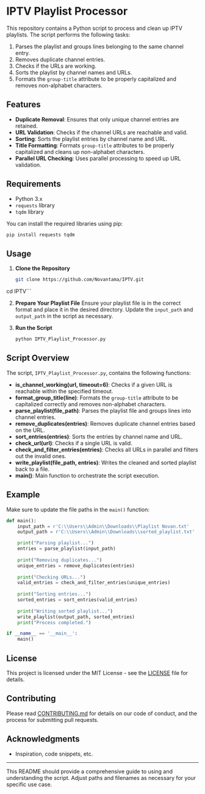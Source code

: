 # IPTV Playlist Processor

This repository contains a Python script to process and clean up IPTV playlists. The script performs the following tasks:
1. Parses the playlist and groups lines belonging to the same channel entry.
2. Removes duplicate channel entries.
3. Checks if the URLs are working.
4. Sorts the playlist by channel names and URLs.
5. Formats the `group-title` attribute to be properly capitalized and removes non-alphabet characters.

## Features

- **Duplicate Removal**: Ensures that only unique channel entries are retained.
- **URL Validation**: Checks if the channel URLs are reachable and valid.
- **Sorting**: Sorts the playlist entries by channel name and URL.
- **Title Formatting**: Formats `group-title` attributes to be properly capitalized and cleans up non-alphabet characters.
- **Parallel URL Checking**: Uses parallel processing to speed up URL validation.

## Requirements

- Python 3.x
- `requests` library
- `tqdm` library

You can install the required libraries using pip:
```sh
pip install requests tqdm
```

## Usage

1. **Clone the Repository**
    ```sh
    git clone https://github.com/Novantama/IPTV.git
cd IPTV```

2. **Prepare Your Playlist File**
    Ensure your playlist file is in the correct format and place it in the desired directory. Update the `input_path` and `output_path` in the script as necessary.

3. **Run the Script**
    ```sh
    python IPTV_Playlist_Processor.py
    ```

## Script Overview

The script, `IPTV_Playlist_Processor.py`, contains the following functions:

- **is_channel_working(url, timeout=6)**: Checks if a given URL is reachable within the specified timeout.
- **format_group_title(line)**: Formats the `group-title` attribute to be capitalized correctly and removes non-alphabet characters.
- **parse_playlist(file_path)**: Parses the playlist file and groups lines into channel entries.
- **remove_duplicates(entries)**: Removes duplicate channel entries based on the URL.
- **sort_entries(entries)**: Sorts the entries by channel name and URL.
- **check_url(url)**: Checks if a single URL is valid.
- **check_and_filter_entries(entries)**: Checks all URLs in parallel and filters out the invalid ones.
- **write_playlist(file_path, entries)**: Writes the cleaned and sorted playlist back to a file.
- **main()**: Main function to orchestrate the script execution.

## Example

Make sure to update the file paths in the `main()` function:
```python
def main():
    input_path = r'C:\\Users\\Admin\\Downloads\\Playlist Novan.txt'
    output_path = r'C:\\Users\\Admin\\Downloads\\sorted_playlist.txt'

    print("Parsing playlist...")
    entries = parse_playlist(input_path)
    
    print("Removing duplicates...")
    unique_entries = remove_duplicates(entries)
    
    print("Checking URLs...")
    valid_entries = check_and_filter_entries(unique_entries)
    
    print("Sorting entries...")
    sorted_entries = sort_entries(valid_entries)
    
    print("Writing sorted playlist...")
    write_playlist(output_path, sorted_entries)
    print("Process completed.")

if __name__ == '__main__':
    main()
```
## License

This project is licensed under the MIT License - see the [LICENSE](LICENSE) file for details.

## Contributing

Please read [CONTRIBUTING.md](CONTRIBUTING.md) for details on our code of conduct, and the process for submitting pull requests.

## Acknowledgments

- Inspiration, code snippets, etc.

---

This README should provide a comprehensive guide to using and understanding the script. Adjust paths and filenames as necessary for your specific use case.
